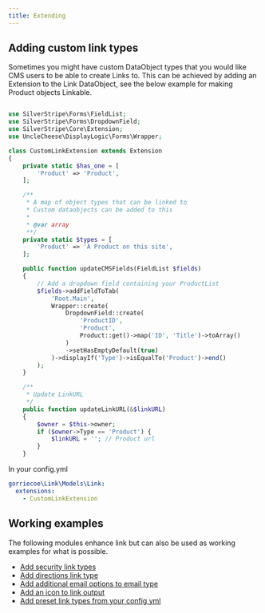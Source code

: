 ```yaml
---
title: Extending
---
```


## Adding custom link types

Sometimes you might have custom DataObject types that you would like CMS users to be able to create Links to. This can be achieved by adding an Extension to the Link DataObject, see the below example for making Product objects Linkable.

```php

use SilverStripe\Forms\FieldList;
use SilverStripe\Forms\DropdownField;
use SilverStripe\Core\Extension;
use UncleCheese\DisplayLogic\Forms\Wrapper;

class CustomLinkExtension extends Extension
{
    private static $has_one = [
        'Product' => 'Product',
    ];

    /**
     * A map of object types that can be linked to
     * Custom dataobjects can be added to this
     *
     * @var array
     **/
    private static $types = [
        'Product' => 'A Product on this site',
    ];

    public function updateCMSFields(FieldList $fields)
    {
        // Add a dropdown field containing your ProductList
        $fields->addFieldToTab(
            'Root.Main',
            Wrapper::create(
                DropdownField::create(
                    'ProductID',
                    'Product',
                    Product::get()->map('ID', 'Title')->toArray()
                )
                ->setHasEmptyDefault(true)
            )->displayIf('Type')->isEqualTo('Product')->end()
        );
    }

    /**
     * Update LinkURL
     */
    public function updateLinkURL(&$linkURL)
    {
        $owner = $this->owner;
        if ($owner->Type == 'Product') {
            $linkURL = ''; // Product url
        }
    }
```

In your config.yml

```yml
gorriecoe\Link\Models\Link:
  extensions:
    - CustomLinkExtension
```

## Working examples

The following modules enhance link but can also be used as working examples for what is possible.

-   [Add security link types](https://github.com/gorriecoe/silverstripe-securitylinks)
-   [Add directions link type](https://github.com/gorriecoe/silverstripe-directionslink)
-   [Add additional email options to email type](https://github.com/gorriecoe/silverstripe-advancedemaillinks)
-   [Add an icon to link output](https://github.com/gorriecoe/silverstripe-linkicon)
-   [Add preset link types from your config yml](https://github.com/gorriecoe/silverstripe-ymlpresetlinks)
